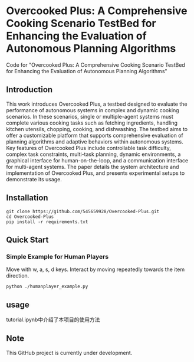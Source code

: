 # Overcooked Plus: A Comprehensive Cooking Scenario TestBed for Enhancing the Evaluation of Autonomous Planning Algorithms
Code for "Overcooked Plus: A Comprehensive Cooking Scenario TestBed for Enhancing the Evaluation of Autonomous Planning Algorithms"

## Introduction
This work introduces Overcooked Plus, a testbed designed to evaluate the performance of autonomous systems in complex and dynamic cooking scenarios. In these scenarios, single or multiple-agent systems must complete various cooking tasks such as fetching ingredients, handling kitchen utensils, chopping, cooking, and dishwashing. The testbed aims to offer a customizable platform that supports comprehensive evaluation of planning algorithms and adaptive behaviors within autonomous systems. Key features of Overcooked Plus include controllable task difficulty, complex task constraints, multi\-task planning, dynamic environments, a graphical interface for human-on-the-loop, and a communication interface for multi\-agent systems. The paper details the system architecture and implementation of Overcooked Plus, and presents experimental setups to demonstrate its usage.

## Installation
```
git clone https://github.com/545659928/Overcooked-Plus.git
cd Overcooked-Plus
pip install -r requirements.txt
```

## Quick Start

### Simple Example for Human Players
Move with w, a, s, d keys. Interact by moving repeatedly towards the item direction.
```
python ./humanplayer_example.py
```

## usage
tutorial.ipynb中介绍了本项目的使用方法

## Note
This GitHub project is currently under development.

